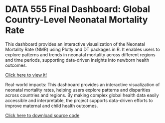 # DATA 555 Final Dashboard: Global Country-Level Neonatal Mortality Rate
This dashboard provides an interactive visualization of the Neonatal Mortality 
Rate (NMR) using Plotly and DT packages in R. It enables users to explore patterns
and trends in neonatal mortality across different regions and time periods, 
supporting data-driven insights into newborn health outcomes.

[Click here to view it!](https://ywu782.github.io/DATA-555/project_4a.html)

Real-world impacts: This dashboard provides an interactive visualization of 
neonatal mortality rates, helping users explore patterns and disparities across 
countries and regions. By making complex global health data easily accessible 
and interpretable, the project supports data-driven efforts to improve maternal 
and child health outcomes.

[Click here to download source code](https://ywu782.github.io/DATA-555/project_4a.Rmd)



